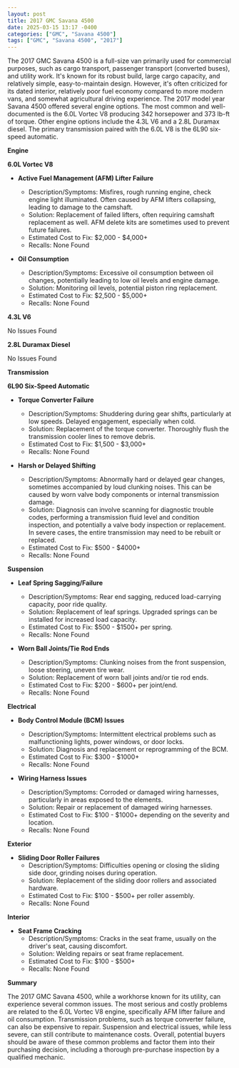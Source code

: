 ```yaml
---
layout: post
title: 2017 GMC Savana 4500
date: 2025-03-15 13:17 -0400
categories: ["GMC", "Savana 4500"]
tags: ["GMC", "Savana 4500", "2017"]
---
```

The 2017 GMC Savana 4500 is a full-size van primarily used for commercial purposes, such as cargo transport, passenger transport (converted buses), and utility work. It's known for its robust build, large cargo capacity, and relatively simple, easy-to-maintain design. However, it's often criticized for its dated interior, relatively poor fuel economy compared to more modern vans, and somewhat agricultural driving experience. The 2017 model year Savana 4500 offered several engine options. The most common and well-documented is the 6.0L Vortec V8 producing 342 horsepower and 373 lb-ft of torque. Other engine options include the 4.3L V6 and a 2.8L Duramax diesel. The primary transmission paired with the 6.0L V8 is the 6L90 six-speed automatic.

**Engine**

**6.0L Vortec V8**

*   **Active Fuel Management (AFM) Lifter Failure**
    *   Description/Symptoms: Misfires, rough running engine, check engine light illuminated. Often caused by AFM lifters collapsing, leading to damage to the camshaft.
    *   Solution: Replacement of failed lifters, often requiring camshaft replacement as well. AFM delete kits are sometimes used to prevent future failures.
    *   Estimated Cost to Fix: $2,000 - $4,000+
    *   Recalls: None Found

*   **Oil Consumption**
    *   Description/Symptoms: Excessive oil consumption between oil changes, potentially leading to low oil levels and engine damage.
    *   Solution: Monitoring oil levels, potential piston ring replacement.
    *   Estimated Cost to Fix: $2,500 - $5,000+
    *   Recalls: None Found

**4.3L V6**

No Issues Found

**2.8L Duramax Diesel**

No Issues Found

**Transmission**

**6L90 Six-Speed Automatic**

*   **Torque Converter Failure**
    *   Description/Symptoms: Shuddering during gear shifts, particularly at low speeds. Delayed engagement, especially when cold.
    *   Solution: Replacement of the torque converter. Thoroughly flush the transmission cooler lines to remove debris.
    *   Estimated Cost to Fix: $1,500 - $3,000+
    *   Recalls: None Found

*   **Harsh or Delayed Shifting**
    * Description/Symptoms: Abnormally hard or delayed gear changes, sometimes accompanied by loud clunking noises. This can be caused by worn valve body components or internal transmission damage.
    * Solution: Diagnosis can involve scanning for diagnostic trouble codes, performing a transmission fluid level and condition inspection, and potentially a valve body inspection or replacement. In severe cases, the entire transmission may need to be rebuilt or replaced.
    * Estimated Cost to Fix: $500 - $4000+
    * Recalls: None Found

**Suspension**

*   **Leaf Spring Sagging/Failure**
    *   Description/Symptoms: Rear end sagging, reduced load-carrying capacity, poor ride quality.
    *   Solution: Replacement of leaf springs. Upgraded springs can be installed for increased load capacity.
    *   Estimated Cost to Fix: $500 - $1500+ per spring.
    *   Recalls: None Found

*   **Worn Ball Joints/Tie Rod Ends**
    *   Description/Symptoms: Clunking noises from the front suspension, loose steering, uneven tire wear.
    *   Solution: Replacement of worn ball joints and/or tie rod ends.
    *   Estimated Cost to Fix: $200 - $600+ per joint/end.
    *   Recalls: None Found

**Electrical**

*   **Body Control Module (BCM) Issues**
    *   Description/Symptoms: Intermittent electrical problems such as malfunctioning lights, power windows, or door locks.
    *   Solution: Diagnosis and replacement or reprogramming of the BCM.
    *   Estimated Cost to Fix: $300 - $1000+
    *   Recalls: None Found

*   **Wiring Harness Issues**
    *   Description/Symptoms: Corroded or damaged wiring harnesses, particularly in areas exposed to the elements.
    *   Solution: Repair or replacement of damaged wiring harnesses.
    *   Estimated Cost to Fix: $100 - $1000+ depending on the severity and location.
    *   Recalls: None Found

**Exterior**

*   **Sliding Door Roller Failures**
    *   Description/Symptoms: Difficulties opening or closing the sliding side door, grinding noises during operation.
    *   Solution: Replacement of the sliding door rollers and associated hardware.
    *   Estimated Cost to Fix: $100 - $500+ per roller assembly.
    *   Recalls: None Found

**Interior**

*   **Seat Frame Cracking**
    *   Description/Symptoms: Cracks in the seat frame, usually on the driver's seat, causing discomfort.
    *   Solution: Welding repairs or seat frame replacement.
    *   Estimated Cost to Fix: $100 - $500+
    *   Recalls: None Found

**Summary**

The 2017 GMC Savana 4500, while a workhorse known for its utility, can experience several common issues. The most serious and costly problems are related to the 6.0L Vortec V8 engine, specifically AFM lifter failure and oil consumption. Transmission problems, such as torque converter failure, can also be expensive to repair. Suspension and electrical issues, while less severe, can still contribute to maintenance costs. Overall, potential buyers should be aware of these common problems and factor them into their purchasing decision, including a thorough pre-purchase inspection by a qualified mechanic.

